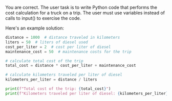 You are correct. The user task is to write Python code that performs the cost calculation for a truck on a trip. The user must use variables instead of calls to input() to exercise the code.

Here's an example solution:
```python
distance = 1000  # distance traveled in kilometers
liters = 50  # liters of diesel used
cost_per_liter = 2  # cost per liter of diesel
maintenance_cost = 50  # maintenance costs for the trip

# calculate total cost of the trip
total_cost = distance * cost_per_liter + maintenance_cost

# calculate kilometers traveled per liter of diesel
kilometers_per_liter = distance / liters

print(f"Total cost of the trip: {total_cost}")
print(f"Kilometers traveled per liter of diesel: {kilometers_per_liter}")
```